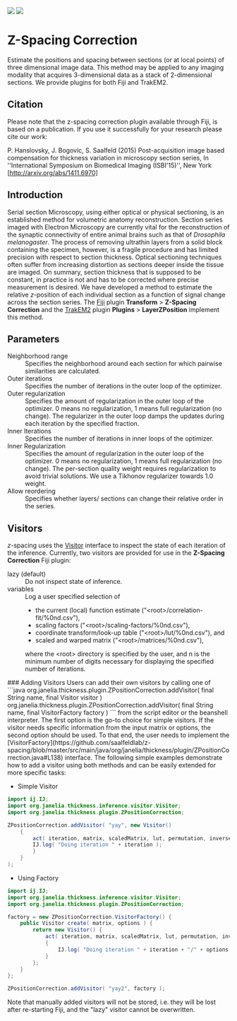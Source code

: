 [![](http://jenkins.imagej.net/job/z-spacing/lastBuild/badge/icon)](http://jenkins.imagej.net/job/z-spacing)
[![](https://badges.gitter.im/Join%20Chat.svg)](https://gitter.im/saalfeldlab/z-spacing?utm_source=badge&utm_medium=badge&utm_campaign=pr-badge&utm_content=badge)

# Z-Spacing Correction

Estimate the positions and spacing between sections (or at local points) of three dimensional image data. This method may be applied to any imaging modality that acquires 3-dimensional data as a stack of 2-dimensional sections. We provide plugins for both Fiji and TrakEM2.

## Citation
Please note that the z-spacing correction plugin available through Fiji, is based on a publication. If you use it successfully for your research please cite our work:

P. Hanslovsky, J. Bogovic, S. Saalfeld (2015) Post-acquisition image based compensation for thickness variation in microscopy section series, In ''International Symposium on Biomedical Imaging (ISBI'15)'', New York [http://arxiv.org/abs/1411.6970]

## Introduction
Serial section Microscopy, using either optical or physical sectioning, is an established method for volumetric anatomy reconstruction.  Section series imaged with Electron Microscopy are currently vital for the reconstruction of the synaptic connectivity of entire animal brains such as that of *Drosophila melanogaster*.  The process of removing ultrathin layers from a solid block containing the specimen, however, is a fragile procedure and has limited precision with respect to section thickness.  Optical sectioning techniques often suffer from increasing distortion as sections deeper inside the tissue are imaged.  On summary, section thickness that is supposed to be constant, in practice is not and has to be corrected where precise measurement is desired.  We have developed a method to estimate the relative *z*-position of each individual section as a function of signal change across the section series.  The [Fiji](http://fiji.sc) plugin **Transform** > **Z-Spacing Correction** and the [TrakEM2](http://fiji.sc/TrakEM2) plugin **Plugins** > **LayerZPosition** implement this method.

## Parameters
<dl>
  <dt>Neighborhood range</dt>
  <dd>Specifies the neighborhood around each section for which pairwise similarities are calculated.</dd>
  <dt>Outer iterations</dt>
  <dd>Specifies the number of iterations in the outer loop of the optimizer.</dd>
  <dt>Outer regularization</dt>
  <dd>Specifies the amount of regularization in the outer loop of the optimizer. 0 means no regularization, 1 means full regularization (no change).  The regularizer in the outer loop damps the updates during each iteration by the specified fraction.</dd>
  <dt>Inner Iterations</dt>
  <dd>Specifies the number of iterations in inner loops of the optimizer.</dd>
  <dt>Inner Regularization</dt>
  <dd>Specifies the amount of regularization in the outer loop of the optimizer. 0 means no regularization, 1 means full regularization (no change).  The per-section quality weight requires regularization to avoid trivial solutions.  We use a Tikhonov regularizer towards 1.0 weight.</dd>
  <dt>Allow reordering</dt>
  <dd>Specifies whether layers/ sections can change their relative order in the series.</dd>
</dl>

## Visitors
*z*-spacing uses the [Visitor](https://github.com/saalfeldlab/z-spacing/blob/master/src/main/java/org/janelia/thickness/inference/visitor/Visitor.java) interface to inspect the state of each iteration of the inference. Currently, two visitors are provided for use in the **Z-Spacing Correction** Fiji plugin:
<dl>
 <dt>lazy (default)</dt>
 <dd>Do not inspect state of inference.</dd>
 <dt>variables</dt>
 <dd>Log a user specified selection of
 <ul>
 <li>the current (local) function estimate ("&lt;root&gt;/correlation-fit/%0nd.csv"),</li>
 <li>scaling factors ("&lt;root&gt;/scaling-factors/%0nd.csv"),</li>
 <li>coordinate transform/look-up table ("&lt;root&gt;/lut/%0nd.csv"), and</li>
 <li>scaled and warped matrix ("&lt;root&gt;/matrices/%0nd.csv"),</li>
 </ul>
 where the &lt;root&gt; directory is specified by the user, and n is the minimum number of digits necessary for displaying the specified number of iterations.
 </dd>
</dl>
### Adding Visitors
Users can add their own visitors by calling one of
```java
org.janelia.thickness.plugin.ZPositionCorrection.addVisitor( final String name, final Visitor visitor )
org.janelia.thickness.plugin.ZPositionCorrection.addVisitor( final String name, final VisitorFactory factory )
```
from the script editor or the beanshell interpreter. The first option is the go-to choice for simple visitors. If the visitor needs specific information from the input matrix or options, the second option should be used. To that end, the user needs to implement the [VisitorFactory](https://github.com/saalfeldlab/z-spacing/blob/master/src/main/java/org/janelia/thickness/plugin/ZPositionCorrection.java#L138) interface. The following simple examples demonstrate how to add a visitor using both methods and can be easily extended for more specific tasks:

- Simple Visitor
```java
import ij.IJ;
import org.janelia.thickness.inference.visitor.Visitor;
import org.janelia.thickness.plugin.ZPositionCorrection;

ZPositionCorrection.addVisitor( "yay", new Visitor()
	{ 
		act( iteration, matrix, scaledMatrix, lut, permutation, inversePermutation, multipliers, estimatedFit ) {
		IJ.log( "Doing iteration " + iteration );
		}
	}
);
```
- Using Factory
```java
import ij.IJ;
import org.janelia.thickness.inference.visitor.Visitor;
import org.janelia.thickness.plugin.ZPositionCorrection;

factory = new ZPositionCorrection.VisitorFactory() {
	public Visitor create( matrix, options ) { 
		return new Visitor() {
			act( iteration, matrix, scaledMatrix, lut, permutation, inversePermutation, multipliers, estimatedFit )
			{
				IJ.log( "Doing iteration " + iteration + "/" + options.nIterations );
			}
		};
	}
};

ZPositionCorrection.addVisitor( "yay2", factory );
```

Note that manually added visitors will not be stored, i.e. they will be lost after re-starting Fiji, and the "lazy" visitor cannot be overwritten.

